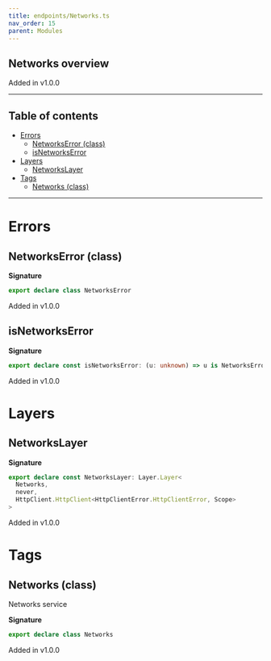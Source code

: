 ```yaml
---
title: endpoints/Networks.ts
nav_order: 15
parent: Modules
---
```


## Networks overview

Added in v1.0.0

---

<h2 class="text-delta">Table of contents</h2>

- [Errors](#errors)
  - [NetworksError (class)](#networkserror-class)
  - [isNetworksError](#isnetworkserror)
- [Layers](#layers)
  - [NetworksLayer](#networkslayer)
- [Tags](#tags)
  - [Networks (class)](#networks-class)

---

# Errors

## NetworksError (class)

**Signature**

```ts
export declare class NetworksError
```

Added in v1.0.0

## isNetworksError

**Signature**

```ts
export declare const isNetworksError: (u: unknown) => u is NetworksError
```

Added in v1.0.0

# Layers

## NetworksLayer

**Signature**

```ts
export declare const NetworksLayer: Layer.Layer<
  Networks,
  never,
  HttpClient.HttpClient<HttpClientError.HttpClientError, Scope>
>
```

Added in v1.0.0

# Tags

## Networks (class)

Networks service

**Signature**

```ts
export declare class Networks
```

Added in v1.0.0
